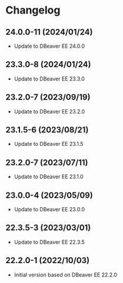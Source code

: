 # Changelog

## 24.0.0-11 (2024/01/24)

* Update to DBeaver EE 24.0.0

## 23.3.0-8 (2024/01/24)

* Update to DBeaver EE 23.3.0

## 23.2.0-7 (2023/09/19)

* Update to DBeaver EE 23.2.0

## 23.1.5-6 (2023/08/21)

* Update to DBeaver EE 23.1.5
 
## 23.2.0-7 (2023/07/11)

* Update to DBeaver EE 23.1.0

## 23.0.0-4 (2023/05/09)

* Update to DBeaver EE 23.0.0

## 22.3.5-3 (2023/03/01)

* Update to DBeaver EE 22.3.5

## 22.2.0-1 (2022/10/03)

* Initial version based on DBeaver EE 22.2.0
